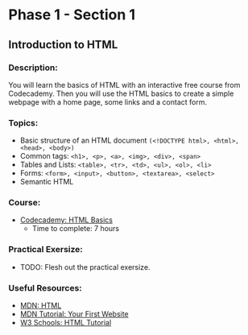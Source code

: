 # Phase 1 - Section 1 
## Introduction to HTML

### Description: 
You will learn the basics of HTML with an interactive free course from Codecademy. 
Then you will use the HTML basics to create a simple webpage with a home page, some links and a contact form.

### Topics:
- Basic structure of an HTML document `(<!DOCTYPE html>, <html>, <head>, <body>)`
- Common tags: `<h1>, <p>, <a>, <img>, <div>, <span>`
- Tables and Lists: `<table>, <tr>, <td>, <ul>, <ol>, <li>`
- Forms: `<form>, <input>, <button>, <textarea>, <select>`
- Semantic HTML

### Course:
- [Codecademy: HTML Basics](https://www.codecademy.com/learn/learn-html) 
    - Time to complete: 7 hours

### Practical Exersize: 
- TODO: Flesh out the practical exersize. 

### Useful Resources:  
- [MDN: HTML](https://developer.mozilla.org/en-US/docs/Web/HTML)
- [MDN Tutorial: Your First Website](https://developer.mozilla.org/en-US/docs/Learn_web_development/Getting_started/Your_first_website/What_will_your_website_look_like)
- [W3 Schools: HTML Tutorial](https://www.w3schools.com/Html/default.asp)
